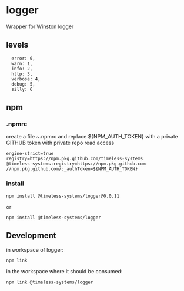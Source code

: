 # logger
Wrapper for Winston logger 

## levels

```
  error: 0,
  warn: 1,
  info: 2,
  http: 3,
  verbose: 4,
  debug: 5,
  silly: 6
```
## npm

### .npmrc

create a file ~.npmrc and replace ${NPM_AUTH_TOKEN} with a private GITHUB token with private repo read access 

```
engine-strict=true
registry=https://npm.pkg.github.com/timeless-systems
@timeless-systems:registry=https://npm.pkg.github.com
//npm.pkg.github.com/:_authToken=${NPM_AUTH_TOKEN}
```

### install

```
npm install @timeless-systems/logger@0.0.11
```

or 

```
npm install @timeless-systems/logger

```

## Development

in workspace of logger:

```
npm link
```

in the workspace where it should be consumed:

```
npm link @timeless-systems/logger
```